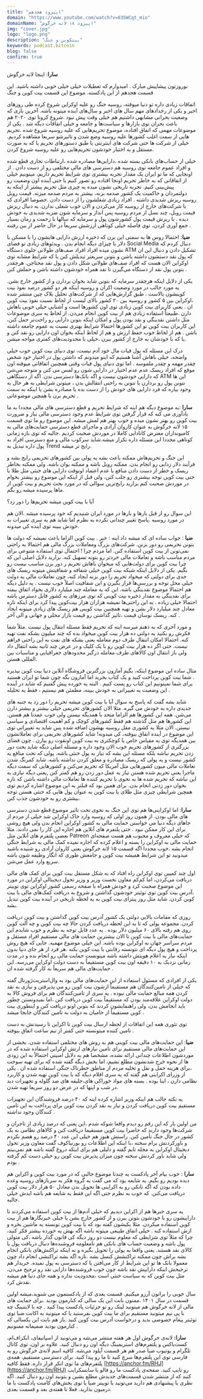 ```yaml
---
title: "اپیزود هجدهم"
domain: "https://www.youtube.com/watch?v=035WCqt_mio"
domainName: "اپیزود ۱۸ لانه خرگوش"
img: "cover.jpg"
logo: "logo.png"
description: "بیتکوین و جنگ"
keywords: podcast,bitcoin
blog: false
confirm: true
---
```


**سارا**: اینجا لانه خرگوش

نوروزتون پیشاپیش مبارک . امیدوارم که تعطیلات خیلی خیلی خوبی داشته باشید.
این قسمت هجدهم از این پادکسته. موضوع این قسمت بیت کوین و جنگ

اتفاقات زیادی داره تو دنیا میوفته، روسیه جنگ رو علیه اوکراین شروع کرده طی روزهای اخیر و یکی از رخدادهای مهم سال های اخیر و سال‌های آینده میتونه باشه. آخرین باری که وضعیت بحرانی مشابهی داشتیم هم خیلی وقت پیش نبود .شروع کرونا توی ۲۰۲۰ هم باعث بحران توی بازارها و سیاست‌ها و جامعه و خیلی اتفاقات دیگه شد . یکی از موضوعات مهمی که اتفاق افتاده، موضوع تحریم‌هایی که علیه روسیه شروع شده .تحریم هایی از سمت اغلب کشورها علیه روسیه وضع شدن و تاثیرشو سریعا مشاهده کردیم. خیلی از شرکت ها حتی شرکت های اینترنتی یا طبق دستورهای تحریم یا که به صورت مستقل و به اختیار خودشون تحریم‌هایی رو علیه روسیه شروع کردن.

خیلی از حساب‌های بانکی بسته شده ،دارایی‌ها مصادره شده ،ارتباطات تجاری قطع شده و افراد عموم جامعه توی روسیه هم دسترسی های مالی مختلفی رو از دست دادن . از اونجایی که ما تو ایران یک مقدار تجربه بیشتری توی شرایط تحریم داریم، میتونیم خیلی از اتفاقاتی که به خاطر تحریم اونجا افتاده رو تصور کنیم یا حتی آینده اون وضعیت رو پیش‌بینی کنیم. تجربه تاریخی نشون میده یه چیزی مثل تحریم بیشتر از اینکه به دولتمردان و حاکمیت یک کشور صدمه بزنه، بیشتر به مردم صدمه میزنه. قیمت روبل روسیه ریزش شدیدی داشته . افراد زیادی شغلشون را از دست دادن .خصوصا افرادی که با شرکت‌های خارج از روسیه کار می‌کردن و الان خوب شغلی ندارن. به دنبال ریزش قیمت روبل، چند نسل از مردم روسیه پس انداز و سرمایه شون ضربه شدیدی به خودش دیده . با ریزش قیمت پول کشورشون پول و سرمایه که سالها با زحمت و زمان بسیار جمع آوری کردن، توی فاصله خیلی کوتاهی ارزشش سریعاً در حال حاضر از بین رفتنه .

**ضیا**: احتمالا روس ها به سمتی این برن که ذخیره ارزش دارایی هایشون را با مسکن یا دلار یا چیزای دیگه انجام بدن . ویدئوهای زیادی تو فضای Social Media دنبال کردم که نشون میده افراد افراد صف‌های طولانی جلوی دستگاه ATM تشکیل دادن و دنبال این ان که پول نقد دستشون داشته باشن و بتونن سریعتر تبدیلش کنن یا که شرایط مشابه توی اوکراین الان هست که افراد صف‌های طولانی شکل دادن و پول نقد محتاجن. هرچقدر بتونن پول نقد از دستگاه می‌گیرن تا نقد همراه خودشون داشته باشن و حملش کنن .

یکی از دلایل اینکه هرچقدر سرمایه که بتونن شاید بخوان بردارن و از کشور خارج بشن. یه مورد جالب در مورد وضعیت اکران و روسیه اینکه هر دو کشور درصد نفوذ بیت کوینشون بالاست . طبق گزارش‌هایی که از شرکت‌های تحلیل بلاک چین منتشر شده ،اوکراین بین ۵ کشور و روسیه بین ۲۰ کشور بالای لیست از لحاظ نسبت نفوذ بیت کوین ان . یعنی کاربرای بیت کوین زیادی توی اون کشورها است و آشنایی خیلی خوبی باهاش دارن .طبیعتاً استفاده زیادی هم از بیت کوین انجام می‌دن. از لحاظ یه سری موضوعات مثل داشتن نقدینگی و نقد بودن پول و امکان اینکه بتونن دارایی رو راحت‌تر حمل کنن، این کاربران بیت کوین تو این کشورها احتمالا شرایط بهتری نسبت به عموم جامعه داشته باشن . هم از لحاظ خوب حفظ ارزش و هم از لحاظ اینکه بخوان اون دارایی رو نقد کنن و یا که با خودشان به خارج از کشور ببرن ،خیلی با محدودیت‌های کمتری مواجه میشن.

درک این مسئله که پول فیات مال خود آدم نیست، توی دنیای بیت کوین خوب خیلی واضحه، خیلی باهاش آشنا هستیم که اینو میدونم که داشتن پول در اختیار خود شخص چقدر مهمه و چقدر ملموسه . اما توی دنیای پول فیات وقتی همچنین اتفاقاتی میوفته اون موقع که افراد ریسک عدم عدم اختیار در دارایی شون رو لمس می کنن و متوجه می‌شن که دارایی خودشون نیست و اگه بانک‌ها دسترسی ندن. اگه از دستگاهی ATM این ها نتونن پول رو بردارن یا نتونن به راحتی انتقالش بدن ، میتونن شرایطی به هر حال به وجود بیاره که فرد دارایی های خودش را از دست بده یا مصادره بشن یا اینکه به سمت تحریم برن یا همچین موضوعاتی .

**سارا** :یه موضوع دیگه هم اینه که شرایط تحریم و قطع دسترسی های مالی مجددا به ما یادآوری می کنه که قرار گرفتن توی شرایط عدم وجود دسترسی مالی نیاز و ضرورت بیت کوین رو بهتر نشون میده و خوب بهتر هم لمش میشه. این موضوع رو ما توی قسمت ۱۵ لانه خرگوش به عنوان کاروان آزادی و ماجرای قطع دسترسی حمایت‌های مالی به کامیونداران معترض کانادایی کاملا در موردش صحبت کردیم .جالبه که توی بازه زمانی کوتاهی مجددا این مسئله داره تکرار میشه.شاید سرکوب مالی و منع دسترسی افراد به پول داره تبدیل به Trend رایج تر میشه.

این جنگ و تحریم‌هاش ممکنه باعث بشه یه پولی بین کشورهای تحریمی رایج بشه و فرآیند دلار زدایی رو انجام بدن. ممکنه روبل باشه و ممکنه یوان باشه. ولی ممکنه بخاطر ریسک و خطر از دست دادن منافع یا عدم اعتماد اونوقت دارایی های خنثی مثل طلا یا حتی بیت کوین توجه بیشتری رو جلب کنن، ولی قبل از اینکه این موضوع رو بیشتر بخوام در موردش صحبت کنم بزارید رایج‌ترین سوالی که در مورد بحث تحریم و بیت کوین از ماها پرسیده میشه رو بگم.

آیا با بیت کوین میشه تحریم‌ها را دور زد؟

این سوال رو از قبل بارها و بارها در مورد ایران شنیدیم که خود پرسیده میشه .الان هم در مورد روسیه .پاسخ تغییر چندانی نکرده به نظرم اما شاید هم یه سری تغییرات به خودش ببینه توی آینده کی میدونه.

**ضیا** : جواب ساده ای که میشه داد اینه : خیر .
بیت کوین الزاما باعث نمیشه که دولت ها بتونن تحریمی رو دور بزنن. شرکت‌های بزرگ ومعاملات بزرگ مالی هم احتمالا به راحتی نمی‌تونن از بیت کوین استفاده کنن. اما مردم چرا ! احتمال توی استفاده متنوعی برای مردم مناسب باشه و تعاملات مالی خردتر رو بتونه تسهیل کنه. بزارید دلایل اصلی این که چرا بیت کوین برای دولت‌هایی که میخوان باهاش تحریم ر دور بزن مناسب نیست رو بگیم.
یکی از دلایل اینکه شبکه‌ بیت کوین خیلی شفافه و شفافیتش میتونه ریسک های جدی برای دولتی که میخواد تحریم را دور بزنه ایجاد کنه، چون تعاملات مالی یه دولت خیلی محل توجه و بررسی‌ها قرار بگیرن و این شفافیت اصلاً خوب نیست . یه دلیل دیگه هم احتمالا موضوع نقدینگی باشه. این که یه معامله چند میلیارد دلاری بخواد اتفاق بیفته برای نقدینگی به مقدار ذخیره بیت کوینی که توی مرزهای یه کشور قابل دسترس باشه احتمالا خیلی زیاده . به این راحتی‌ها نمیشه هزاران هزار بیت‌کوین پیدا کرد برای اینکه تازه معادل چند میلیارد دلار بشن و تهیه همچنین بیت کوینی هم ریسک های زیادی میتونه ایجاد کنه. ریسک نوسان قیمت ،تاثیر گذاشتن رو قیمت بازار محلی و جهانی و الی آخر .

و مورد آخری که به ذهنم میرسه اینه که تحریم فقط مسئله انتقال پول نیست .مثلاً شما فکرش رو بکنید یه دولتی ده هزار بیت کوین میخواد بده که چند میلیون بشکه نفت تهیه کنه. احتمالا امکان انتقال طرف دوم معامله یعنی بشکه های نفت به این راحتی فراهم نیست. حتی اگر ده هزار بیت کوین رو با یک کلیک و در عرض چند ثانیه بشه انتقال داد ولی باز انتقال اون کالاهای طرف معامله درگیر محدودهای جغرافیایی و مناسبات بین المللی هستن.

مثال ساده این موضوع اینکه، بگیم آمازون بزرگترین فروشگاه آنلاین دنیا بیت کوین بپذیره . شما بیت کوین پرداخت کنید و یک کتاب بخرید اما آمازون بگه چون شما تو ایران هستید برای شما نمیتونیم این کتاب رو پست کنیم . البته یه خورده پیش گفتیم که شاید در آینده این وضعیت یه تغییراتی به خودش ببینه، مطمئن هم نیستیم ، فقط یه تحلیله .

شاید بشه گفت که پاسخ به سوال آیا با بیت کوین میشه تحریم را دور زد یه جنبه های جدیدی داره به خودش می گیره. مثلا الان کشورهای تحریمی خیلی بیشتر و بیشتر دارن می‌شن. همه این کشورها هم الزاما متحد با همدیگه نیستن ولی خوب عمدتا هم هستن.
این کشورها هم مثل گذشته هم فقط کشورهای کوچک و کم اهمیت اقتصادی و سیاسی نیستن. الان مثلا یه کشوری مقل روسیه بهشون اضافه شده پس شاید یه تغییراتی توی این موضوع در آینده اتفاق بیوفته، کی میدونه!
شاید کشورهای تحریمی برای تعاملاتشون بین همدیگه توی یه مقیاس خاص یا کوچکتری به بیت کوین اونقوت رو بیارن . چون فضای بزرگتری از کشورهای تحریم خوب الان وجود داره و مسئله اصلی دیگه شاید بحث دور زدن تحریم نباشه بلکه مسئله این بشه که نیاز به پول خنثی باشه. پولی که تحت منافع یه کشور نیست و یه پولی که ریسک مصادره و معلق کردن نداشته باشه. شاید کمرنگ شدن تعاملات مالی میون کشورهایی مثل آمریکا که تحریم می‌کنن و کشورهایی که سمت دیگه ماجرا یعنی تحریم شده هستن نیاز به عمل دور زدن رو هم کمتر کنن ,یعنی دیگه نیازی به این نباشه که تحریم شده ها به نحوی با تحریم کننده ها تعاملات مالی داشته باشن که تازه بخوان دور زدنی انجام بدن. برای همین بود که قبلتر به این موضوع اشاره کردیم توی همچین شرایطی چیزی مثل طلای یا بیت کوین به عنوان پول هایی که خنثی هستن توجه بیشتری رو به خودشون جذب کنن.

**سارا**: اما اوکراینی‌ها هم توی این جنگ به نحوی تحت تاثیر موضوع قطع شدن دسترسی های مالی بودن. از همون روز اولی که روسیه وارد خاک اوکراین شد خیلی از مردم از جاهای دیگه دنیا می خواستن حمایت مالی به کشور اوکراین انجام بدن ولی هیچ روشی برای این کار ممکن نبود . حتی پلتفرم های آنلاین هم اجازه این کار را نمی دادند. مثلا بعضی پلتفرم های آنلاین مثل Patreon که خیلی معروف و محبوب هم هست صفحه‌ای حمایت مالی به اوکراین را بسته و اعلام کرده که اجازه نمیده کمک مالی به شرایط جنگی انجام بشه .خوب مجددا اگه قسمت ۱۵ لانه خرگوش یعنی کاروان آزادی رو شنیده باشید میدونید تو این شرایط همیشه بیت کوین و جامعش طوری که انگار وظیفه شون باشه سریع وارد عمل می‌شن.

اول چند کمپین توی اوکراین راه افتاد که به شکل مستقل بیت کوین برای کمک های مالی دریافت می‌کردن، اما کم‌کم معاون نخست وزیر و وزیر تحول دیجیتالی اوکراین در مورد این موضوع صحبت کرد و خودش همراه با صفحه رسمی کشور اوکراین توی توییتر ،آدرس بیت کوین توی توئیتر خودشون گذاشتن و شروع به دریافت کمک‌های مالی با بیت کوین کردن. شاید مثل روز پیتزای بیت کوین به یه لحظه تاریخی در آینده بیت کوین تبدیل بشه.

روزی که مقامات بالایی دولتی یک کشور آدرس بیت کوین گذاشتن و بیت کوین دریافت کردن. مجموعه پولی که تا به این لحظه دریافت کردن حالا چه بیت کوین و چه آلت کوین روی هم رفته بالای ۶۰ میلیون دلار بوده . یه عدد قابل توجه به نظرم و خوب شایدم این حمایت‌های مالی با بیت کوین تا الان بیشترین حمایت های مالی مستقیم افراد مستقل و مردم سراسر جهان به اوکراین بوده باشه. این خیلی موضوع مهمیه. جایی که هیچ روش پرداخت و هیچ پول دیگه ای نتونسته رقابتی با بیت کوین بکنه .هر فرد از هر جای دنیا بدون اینکه نیاز به اعلام هویتش داشته باشه میتونست حمایت مالی رو انجام بده و در مدت زمانی نزدیک به ۱۰ دقیقه اون بیت کوین مستقیماً به دست دولت اوکراین می‌رسه. این حمایت‌های مالی هم سریعاً به کار گرفته شده ان .

یکی از افرادی که مسئول استفاده از این حمایت‌های مالی بود به وال‌استریت‌ژورنال گفته که خیلی از تامین‌کنندگان هم مستقیماً ازشون بیت کوین رو می پذیرفتن و نیازی به نقد کردن همه مبالغ حمایت مالی نبوده . یه سری از تامین‌کنندگان هم برای فروش کالا به دولت اوکراین علاقه‌مند بودن که مستقیماً بیت کوین دریافت کنن ،اما نمیدونستن چطور باید انجامش بدن، ولی راهنمایشون کردند که بتونن اونو دریافت کنن و اینطوری بیت کوین مستقیماً از حامیان به دولت به تامین کنندگان جابجا میشد .

توی تئوری همه این اتفاقات از لحظه ارسال بیت کوین تا اکراین تا رسیدنش به دست تامین کننده میتونسته حتی کمتر از نیم ساعت اتفاق بیوفته .

**ضیا**: این حمایت‌های مالی بیت کوینی هم به روش های مختلفی استفاده شدن. بخشی از این حمایت‌های مالی مستقیم برای تامین نیازهای ارتش اوکراین استفاده شده که در موردشون اطلاعات چندانی ارائه نشده، مشخصا هم به دلایل امنیتی احتمالاً به این زودی ها از نحوه خرج شدنشون مطلع نشیم، اما بخش دیگه گفته شده که برای تهیه سوخت ،برای هزینه حمل و نقل و تخلیه مردم از مناطق خطرناک جنگی استفاده شده ان . یکی از وزرای اکراینی هم گفته که یه سری اقلام دیگه که با بیت کوین تهیه شدن و کاربرد نظامی دارن ، اینا بوده . بسته های مواد خوراکی های،جلیقه های ضد گلوله و تجهیزات دید در شب و اینها که در عرض دو روز سریعا تهیه شدن.

یه نکته جالب هم اینکه وزیر اشاره کرده اینه که ۴۰ درصد فروشندگان این تجهیزات مستقیم بیت کوین دریافت کردن و نیاز به نقد کردن بیت کوین برای پرداخت به این تامین کنندگان وجود نداشته .

من اولین بار که این رقم رو دیدم واقعا شوکه شدم ،این یعنی که درصد زیادی از تاجران و شرکت‌ها وجود دارند که حاضرا بیت کوین مستقیما دریافت کنن و کالاهای نظامی به یک کشور در حال جنگ تأمین کنن. راستش هنوز هم خیلی این عدد ۴۰ درصد رو هضم نکردم و باورکردنش برام سخته ،با اینکه این اطلاعات رو بورنیاکوف گفت معاون وزیر تحول دیجیتال اوکراین به مجله تایم گفته و دلیلی هم برای اینکه دروغ گفته باشه هم نمی‌بینم ولی شاید باور کردنش سخته چون میزان پذیرش بیت کوین رو خیلی دست کم گرفته بودم .

**سارا** : خوب بیام آخر پادکست یه چندتا موضوع جالبی که در مورد بیت کوین و اکراین هم دیده بودیم رو بگیم. یه شایعه بود که می گفت یه گروه هکر به سربازهای روسیه وعده داده بودن که اگه تانکی رو به اکراینی ها تحویل بدن معادل ۵۰ هزار دلار بیت کوین دریافت می‌کنن. که خوب به نظرم حتی اگه این فقط یه شایعه هم باشه ایدش خیلی جالبه.

یه سری خبرها هم از اکراین دیدیم که خیلی آدم‌ها از بیت کوین استفاده می‌کردند تا داراییشون رو با خودشون بتونن ببرن و از کشور خارج بشن یا خیلی خبرنگارها هم از بیت کوین استفاده میکردن. مثلا یکیشون گفته بود که با بیت کوین تونسته یه ماشین بخره و ازش استفاده کنه . خیلی اتفاق طبیعی میتونه باشه اگه بهش یه خورده بیشتر فکر کنید، چرا که مثلاً توی شرایطی که معلوم نیست دو روز دیگه کی قانون گذار باشه ،کی متولی پول باشه و وضعیت حساب های بانکی هم نامعلومه فروشنده‌ها دنبال دریافت پول یا کالای نقد هستند. یعنی واقعا یه پولی را تحویل بگیره و نه اینکه تراکنش‌های بانکی انجام بشه براش چون ممکنه تراکنشش کنسل بشه .تازه اگه بشه تراکنشی انجام داد چون معمولا بانک ها تو این شرایط از کار می‌افتن یا که دسترسی به پول نمیده. خریدار هم ترجیحش اینکه داراییش نقد باشه چون خوب فروشنده‌ها دارایی نقد رو ترجیح می‌دن، مثل بیت کوین که به سیاست خنثی است ،محدودیت نداره و همه جای دنیا هم میشه نقدش کرد.

سال خوبی را براتون آرزو میکنیم. قسمت بعدی که از پادکستمون می شنوید،میشه اولین قسمت در سال ۱۴۰۱ .ممنون بابت این یک سالی که کنارمون بودید .برای حمایت های مالی از لانه خرگوش هم میتونید لینک رو تو جزئیات پادکست پیدا کنید . چه با لایتنینگ چه با پی نیم میتونید مستقیم برای ما بیت کوین بفرستید یا که میتونید به اکانت ضیا توی توئیتر پیغام خصوصی بدید و درخواست آدرس بیت کوین کنید .باز هم بابت این یکسالی که کنارمون بودید صمیمانه ممنونیم .

**سارا:** لانه‌ی خرگوش اول هر هفته منتشر می‌شه و می‌تونید از اسپاتیفای، انکر‌اف‌ام، کست‌باکس و پلتفرم‌های ‌استریمینگ دیگه اون رو دنبال کنید. علاوه بر اون، توی کانال تلگرام و یوتیوب ضیا صدر هم هر قسمت آپلود می‌شه. کافیه اسم لانه‌ی خرگوش رو به فارسی توی این پلتفرم‌ها سرچ کنید تا ما رو پیدا کنید. برای دسترسی مستقیم، همه‌ی پلتفرم‌های ما توی انکر قرار داره. فقط کافیه [https://anchor.fm/RHJ](https://anchor.fm/RHJ) رو تایپ کنید. صفحه‌ی پادکست ما رو فالو یا سابسکرایب کنید که از منتشر شدن قسمت‌های جدیدش مطلع بشین و بتونید اون رو دنبال کنید. اگه نظری یا پیشنهادی هم دارید می‌تونید با توییتر ضیا یا توی بخش‌های کامنت‌ پادکست با ما درمیون بذارید. فعلا تا هفته‌ی بعد و قسمت بعدی.

